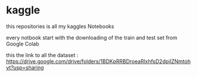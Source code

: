 # kaggle
this repositories is all my kaggles Notebooks

every notbook start with the downloading of the train and test set from Google Colab 

this the link to all the dataset : 
https://drive.google.com/drive/folders/1BDKpRRBDroeaRlxhfsD2dpiIZNmtohvt?usp=sharing
